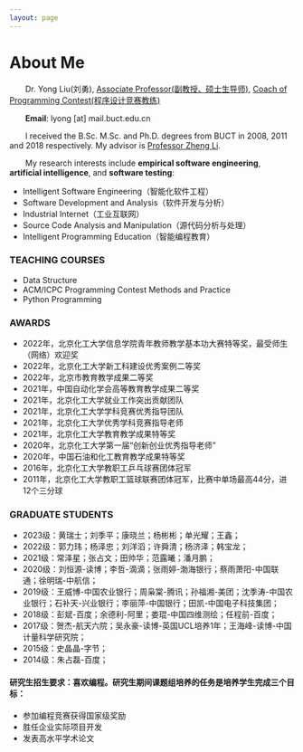 ```yaml
---
layout: page
---
```


# About Me
<style>
    p {
        text-indent: 2em;
    }
</style>
Dr. Yong Liu(刘勇), [Associate Professor(副教授、硕士生导师)](https://cist.buct.edu.cn/main.htm), [Coach of Programming Contest(程序设计竞赛教练)](https://www.buct.edu.cn/main.htm)

**Email**: lyong [at] mail.buct.edu.cn

I received the B.Sc. M.Sc. and Ph.D. degrees from BUCT in 2008, 2011 and 2018 respectively. My advisor is [Professor Zheng Li](http://cist.buct.edu.cn/staff/zheng/). 

My research interests include **empirical software engineering**, **artificial intelligence**, and **software testing**:
- Intelligent Software Engineering（智能化软件工程）
- Software Development and Analysis（软件开发与分析）
- Industrial Internet（工业互联网）
- Source Code Analysis and Manipulation（源代码分析与处理）
- Intelligent Programming Education（智能编程教育）

### TEACHING COURSES
- Data Structure
- ACM/ICPC Programming Contest Methods and Practice
- Python Programming

### AWARDS
- 2022年，北京化工大学信息学院青年教师教学基本功大赛特等奖，最受师生（网络）欢迎奖
- 2022年，北京化工大学新工科建设优秀案例二等奖
- 2022年，北京市教育教学成果二等奖
- 2021年，中国自动化学会高等教育教学成果二等奖
- 2021年，北京化工大学就业工作突出贡献团队
- 2021年，北京化工大学学科竞赛优秀指导团队
- 2021年，北京化工大学优秀学科竞赛指导老师
- 2021年，北京化工大学教育教学成果特等奖
- 2020年，北京化工大学第一届“创新创业优秀指导老师”
- 2020年，中国石油和化工教育教学成果特等奖
- 2016年，北京化工大学教职工乒乓球赛团体冠军
- 2011年，北京化工大学教职工篮球联赛团体冠军，比赛中单场最高44分，进12个三分球

### GRADUATE STUDENTS
- 2023级：黄瑞士；刘季平；康晓兰；杨彬彬；单光耀；王鑫；
- 2022级：郭力玮；杨泽忠；刘洋滔；许舜清；杨济泽；韩宝龙；
- 2021级：常泽星；张占文；田帅华；范露曦；潘月鹏；
- 2020级：刘恒源-读博；李哲-滴滴；张雨婷-渤海银行；蔡雨萧阳-中国联通；徐明瑞-中航信；
- 2019级：王威博-中国农业银行；周枭棠-腾讯；孙福湘-美团；沈季涛-中国农业银行；石补天-兴业银行；李丽萍-中国银行；田凯-中国电子科技集团；
- 2018级：彭斌-百度；余德利-阿里；娄琨-中国四维测绘；任程前-百度；
- 2017级：贺杰-航天六院；吴永豪-读博-英国UCL培养1年；王海峰-读博-中国计量科学研究院；
- 2015级：史晶晶-字节；
- 2014级：朱占磊-百度；

####  研究生招生要求：喜欢编程。研究生期间课题组培养的任务是培养学生完成**三个目标**：
- 参加编程竞赛获得国家级奖励
- 胜任企业实际项目开发
- 发表高水平学术论文
  

